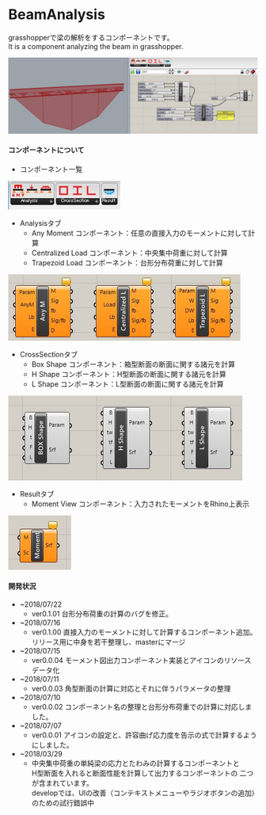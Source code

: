 # BeamAnalysis
grasshopperで梁の解析をするコンポーネントです。  
It is a component analyzing the beam in grasshopper.

![コンポーネント画像](https://github.com/hiro-n-rgkr/BeamAnalysis/blob/master/BeamAnalysis/BeamAnalysis/images/md_image.jpg)

#### コンポーネントについて 
+ コンポーネント一覧

![コンポーネント一覧](https://github.com/hiro-n-rgkr/BeamAnalysis/blob/master/BeamAnalysis/BeamAnalysis/images/ListOfComponents.JPG)

+ Analysisタブ
  + Any Moment コンポーネント：任意の直接入力のモーメントに対して計算
  + Centralized Load コンポーネント：中央集中荷重に対して計算
  + Trapezoid Load コンポーネント：台形分布荷重に対して計算

![Analysisタブコンポーネント一覧](https://github.com/hiro-n-rgkr/BeamAnalysis/blob/master/BeamAnalysis/BeamAnalysis/images/AnalysisTab.JPG)
+ CrossSectionタブ
  + Box Shape コンポーネント：箱型断面の断面に関する諸元を計算
  + H Shape コンポーネント：H型断面の断面に関する諸元を計算
  + L Shape コンポーネント：L型断面の断面に関する諸元を計算

![Analysisタブコンポーネント一覧](https://github.com/hiro-n-rgkr/BeamAnalysis/blob/master/BeamAnalysis/BeamAnalysis/images/CrossSectioTab.JPG)

+ Resultタブ
  + Moment View コンポーネント：入力されたモーメントをRhino上表示

![Analysisタブコンポーネント一覧](https://github.com/hiro-n-rgkr/BeamAnalysis/blob/master/BeamAnalysis/BeamAnalysis/images/ResultTab.JPG)

#### 開発状況
+ ~2018/07/22
  + ver0.1.01 台形分布荷重の計算のバグを修正。 
+ ~2018/07/16
  + ver0.1.00 直接入力のモーメントに対して計算するコンポーネント追加。
  リリース用に中身を若干整理し、masterにマージ
+ ~2018/07/15
  + ver0.0.04 モーメント図出力コンポーネント実装とアイコンのリソースデータ化
+ ~2018/07/11
  + ver0.0.03 角型断面の計算に対応とそれに伴うパラメータの整理
+ ~2018/07/10
  + ver0.0.02 コンポーネント名の整理と台形分布荷重での計算に対応しました。
+ ~2018/07/07
  + ver0.0.01 アイコンの設定と、許容曲げ応力度を告示の式で計算するようにしました。  
+ ~2018/03/29   
  + 中央集中荷重の単純梁の応力とたわみの計算するコンポーネントと  
H型断面を入れると断面性能を計算して出力するコンポーネントの
二つが含まれています。  
developでは、UIの改善（コンテキストメニューやラジオボタンの追加）のための試行錯誤中
